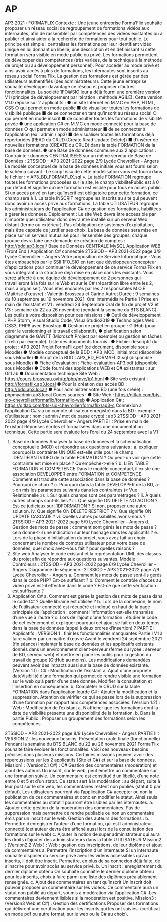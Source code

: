 # AP

AP3 2021 : FORMA’FLIX
Contexte : 
Une jeune entreprise Forma’Flix souhaite proposer un réseau social de regroupement de formations vidéos aux 
internautes, afin de rassembler par compétences des vidéos existantes ou à publier et ainsi aider à la recherche de 
formations pour tout public. 
Le principe est simple : centraliser les formations par leur identifiant vidéo unique en lui donnant un libellé, une 
description et en définissant si cette formation sera visible en mode public ou privé. Les formations permettent de 
développer des compétences (très variées, de la technique à la méthode de projet ou au développement personnel). 
Pour accéder au mode privé et ainsi avoir accès à plus de formations, les internautes sont inscrits au réseau social 
Forma’Flix. 
La gestion des formations est gérée par des utilisateurs authentifiés (des administrateurs). 
Cette jeune entreprise souhaite développer davantage ce réseau et proposer d’autres fonctionnalités. 
La société 1FO@SIO leur a déjà fourni une première version V1 (principe de développement par itération : méthode 
AGILE). Cette version V1.0 repose sur 2 applicatifs : 
● un site Internet en M.V.C en PHP, HTML, CSS 
○ qui permet en mode public 
■ de visualiser toutes les formations de visibilité publique 
■ de se connecter en tant qu’inscrit au réseau social
○ qui permet en mode inscrit 
■ de consulter toutes les formations de visibilité privée 
● une application C# en M.V.C en mode connecté pour la base de données 
○ qui permet en mode administrateur 
■ de se connecter à l’application (ex : admin / ap3) 
■ de visualiser toutes les formations déjà répertoriées (READ du CRUD (Create Read Update 
Delete)) 
■ d’insérer de nouvelles formations (CREATE du CRUD) dans la table FORMATION de la base de 
données. 
● une Base de données commune aux 2 applications : 
Contrainte : données CENTRALISÉES sur un même serveur de Base de Données : 
2TSSIOD – AP3 2021-2022 page 2/9 Lycée Chevrollier - Angers 
Le modèle conceptuel de la base de données initiale vous est fourni selon le schéma suivant : 
Le script issu de cette modélisation vous est fourni dans le fichier : « AP3_BD_FORMAFLIX.sql ». 
La table FORMATION regroupe toutes les formations proposées sur le site, le champ visbilitePublic est à 0 par 
défaut et signifie qu’une formation est visible pour tous en accès public. Si un accès privé en tant qu’inscrit est 
obligatoire pour cette formation, ce champ sera à 1. 
La table INSCRIT regroupe les inscrits au site qui peuvent donc avoir un accès privé aux formations. 
La table UTILISATEUR regroupe les administrateurs de l’application C# de gestion des formations, habilitées à 
gérer les données. 
Déploiement : Le site Web devra être accessible par n’importe quel utilisateur donc devra être installé sur un 
serveur Web distant (ferme ou extérieur). Pas d’obligation de systèmes d’exploitation, mais être capable de justifier 
ses choix. 
La base de données sera mise en place sur un serveur mutualisé pour l’ensemble des groupes, chaque groupe devra 
faire une demande de création de comptes : http://bdd.ap3.local/
Base de 
Données 
CENTRALE
MySQL
Application 
WEB 
(Front End )
Application 
C# 
connectée
2TSSIOD – AP3 2021-2022 page 3/9 Lycée Chevrollier - Angers 
Votre proposition de Service Informatique : 
Vous êtes embauchés par le SSII 1FO_SIO en tant que développeur/concepteur d’applications pour continuer le 
développement de ce service Forma’Flix en vous intégrant à la structure déjà mise en place dans les existants. Vous 
serez affecté à une équipe de développement de 2 personnes qui travailleront à la fois sur le Web et sur le C# 
(répartition libre entre les 2, mais à organiser). 
Vous êtes encadrés par les 2 responsables M.O.E (Maîtrise d'œuvre) : Valentin Brosseau et Carine Autret 
Durée : 9 semaines du 10 septembre au 19 novembre 2021.
Oral intermédiaire Partie 1 Prise en main de l’existant et V1 : vendredi 24 Septembre 
Oral de fin de projet V2 et V3 : semaine du 22 au 26 novembre (pendant la semaine du BTS BLANC). 
Les outils à votre disposition pour ces missions : 
● Outil de développement : PHP Storm, Visual Studio Code, VisualStudio2019 
● Technologies Web : CSS3, PHP8 avec Boostrap 
● Gestion de projet en groupe : GitHub (pour gérer le versionning et le travail collaboratif), 
● planification selon diagramme de GANTT (Microsoft Project par exemple) ou gestion en tâches (Trello par 
exemple). 
Liste des documents fournis : 
● Fichier descriptif du projet : AP3 2021 Projet FormaFlix.pdf (ce document, disponible sous Moodle) 
● Modèle conceptuel de la BDD : AP3_MCD_Initial.mcd (disponible sous Moodle) 
● Script de la BDD : AP3_BD_FORMAFLIX.sql (disponible sous Moodle) 
● Fiche d’évaluation : Fiche-evaluation-AP3.pdf (disponible sous Moodle)
● Code fourni des applications WEB et C# existantes : sur GitLab 
● Documentation technique Site Web : https://cours.brosseau.ovh/tp/php/mvc/tp1.html
● Site web existant : http://formaflix.ap3.local
● Pour la création des accès BD : http://bdd.ap3.local/
● Pour administrer votre BD (une fois créée) : phpmyadmin.ap3.local
Codes sources : 
● Site Web : https://gitlab.com/bts-sio-chevrollier/formaflix/formaflix-web
● Application C# : https://gitlab.com/bts-sio-chevrollier/formaflix/ap3-c
Connexion à l’application C# via un compte utilisateur enregistré dans la BD : 
exemple d’utilisateur : nom : admin / mot de passe crypté : ap3 
2TSSIOD – AP3 2021-2022 page 4/9 Lycée Chevrollier - Angers 
PARTIE I : Prise en main de l’existant 
Réponses écrites et formalisées dans une documentation technique. 
Cette partie sera évaluée lors l’oral du 24 septembre avec la V1 
1. Base de données 
Analyser la base de données et la schématisation conceptuelle (MCD) et répondre aux questions suivantes : 
a. expliquer pourquoi la contrainte UNIQUE est-elle utile pour le champ IDENTIFIANTVIDEO de la table 
FORMATION ? Où peut-on voir que cette contrainte est mise en place ? Qu’empêche-t-elle ? 
b. LIEN TABLE FORMATION et COMPETENCE 
Dans le modèle conceptuel, il existe une association DEVELOPPER entre FORMATION et COMPETENCE. 
Comment est traduite cette association dans la base de données ? Pourquoi ce choix ? 
c. Pourquoi dans la table DEVELOPPER de la BD, a-t-on mis les paramètres suivants dans les contraintes 
(« Vue Relationnelle »): 
i. Sur quels champs sont ces paramétrages ? 
ii. À quels autres champs sont-ils liés ? 
iii. Que signifie ON DELETE NO ACTION ? Est-ce judicieux sur l’IDFORMATION ? Si non, proposer 
une autre solution. 
iv. Que signifie ON DELETE RESTRICT ? 
v. Que signifie ON UPDATE CASCADE ? 
vi. Quelles autres possibilités avons-nous ? 
2TSSIOD – AP3 2021-2022 page 5/9 Lycée Chevrollier - Angers 
d. Gestion des mots de passe : comment sont gérés les mots de passe ? cela donne-t-il une indication 
sur leur hashage dans les applicatifs ? 
e. Lors de la phase d’initialisation du projet, vous avez fait un choix concernant le nombre de comptes 
utilisateur pour votre base de données, quel choix avez-vous fait ? pour quelles raisons ? 
2. Site web 
Analyser le code existant et la représentation UML des classes du projet afin de répondre aux questions suivantes. 
Modèle : 
Contrôleurs : 
2TSSIOD – AP3 2021-2022 page 6/9 Lycée Chevrollier - Angers 
Diagramme de séquence : 
2TSSIOD – AP3 2021-2022 page 7/9 Lycée Chevrollier - Angers 
a. Comment les mots de passe sont-ils gérés dans le code PHP? Est-ce suffisant ? 
b. Comment le contrôle d’accès au vidéo privé est-il effectué dans le code ? Est-ce que cette 
vérification est suffisante ? 
3. Application C# 
a. Comment est gérée la gestion des mots de passe dans le code C# ? Quelle librairie est utilisée ? 
b. Lors de la connexion, le nom de l’utilisateur connecté est récupéré et indiqué en haut de la page 
principale de l’application : comment l’information est-elle transmise d’une vue à l’autre ? 
c. Lors de l’ajout d’une formation : étudier le code de cet évènement et expliquer pourquoi cet ajout se 
fait en deux temps dans la base de données (appel à deux ordres d’insertion) ? 
PARTIE I Applicatifs : VERSION 1 : finir les fonctionnalités manquantes 
Partie I V1 à faire valider par un maître d’œuvre 
Avant le vendredi 24 septembre 2021 (fin séance) 
Implanter la base de données et les applicatifs existants donnés dans un environnement client-serveur (ferme du 
lycée : serveur de BD, serveur web) et mettre en place les outils pour la gestion du travail de groupe (GitHub au moins). 
Les modifications demandées peuvent avoir des impacts aussi sur la base de données existante. 
(Version 1.1) : C# : Modification de l’existant 
a. Ajout d’une propriété dateVisibilité d’une formation qui permet de rendre visible une formation sur le web 
qu’à partir d’une date donnée. Modifier la consultation et l’insertion en conséquence. 
b. Compléter le CRUD sur la table FORMATION dans l’application lourde C# : Ajouter la modification et la 
suppression. Attention de vérifier ce qui se passe lors de la suppression d’une formation par rapport aux 
compétences associées.
(Version 1.2) : Web : Modification de l’existant 
a. N’afficher que les formations dont la date de visibilité présente une disponibilité de la formation.
b. Dans la partie Public : Proposer un groupement des formations selon les compétences. 
 
2TSSIOD – AP3 2021-2022 page 8/9 Lycée Chevrollier - Angers 
PARTIE II : VERSION 2 : les nouveaux besoins. 
Présentation orale finale (fonctionnelle) 
Pendant la semaine du BTS BLANC du 22 au 26 novembre 2021 
Forma’Flix souhaite faire évoluer les fonctionnalités. Voici ces nouveaux besoins précisés dans plusieurs missions. 
Certaines missions peuvent avoir des répercussions sur les 2 applicatifs (Site et C#) et sur la base de données. 
Mission1 : (Version2.1 C#) : C# Gestion des commentaires (modération) et ajout des auteurs
Un inscrit, sur le web, peut émettre un commentaire sur une formation suivie. Un commentaire est constitué d’un 
libellé, d’une note entre 0 et 5 et d’un statut. Ce statut sert à la modération : au départ, suite à leur post sur le site 
web, les commentaires restent non publiés (statut 0 par défaut). Les utilisateurs pourront via l’application C# 
accepter ou non la publication de ces commentaires et donc en modifier le statut. Ainsi seuls les commentaires au 
statut 1 pourront être lisibles par les internautes. 
a. Ajouter cette gestion de la modération des commentaires. Pas de suppression mais permettre de rendre 
publiable ou non un commentaire émis par un inscrit sur le web. 
Gestion des auteurs des formations : 
b. Permettre d’enregistrer l’auteur d’une formation, qui est l’administrateur connecté (cet auteur devra être 
affiché aussi lors de la consultation des formations sur le web)
c. Ajouter la notion de super administrateur qui aura les droits d’ajouter des administrateurs dans la table 
UTILISATEUR
Mission2 : (Version2.2 Web ) : Web : gestion des inscriptions, de leur diplôme et ajout de commentaires 
a. Permettre l’inscription d’un internaute 
Si un internaute souhaite disposer du service privé avec les vidéos accessibles qu’aux inscrits, il doit être inscrit. 
Permettre, en plus de sa connexion déjà faite, de s’inscrire pour avoir accès au service privé. 
b. Un inscrit : enregistrement du dernier diplôme obtenu 
On souhaite connaître le dernier diplôme obtenu pour les inscrits, choix à faire parmi une liste des diplômes 
préalablement renseignée. 
c. Ajout des commentaires en tant qu’inscrit 
Un inscrit doit pouvoir proposer un commentaire sur les vidéos. Ce commentaire aura un statut non publié au départ, 
soumis à modération via l’application C#. Les commentaires deviennent lisibles si la modération est positive.
Mission3 : (Version3 Web et C#) : Gestion des certifications 
Proposer des formations qui délivrent une certification pour les inscrits qui les ont suivies. (certificat en mode pdf ou 
autre format, sur le web ou le C# au choix).
